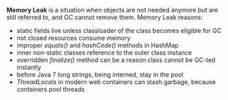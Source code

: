 **Memory Leak** is a situation when objects are not needed anymore but are still referred to, and GC cannot remove them. Memory Leak reasons:

- static fields live unless classloader of the class becomes eligible for GC
- not closed resources consume memory
- improper *equals()* and *hashCode()* methods in HashMap
- inner non-static classes reference to the outer class instance
- overridden *finalize()* method can be a reason class cannot be GC-ted instantly
- before Java 7 long strings, being interned, stay in the pool
- *ThreadLocals* in modern web containers can stash garbage, because containers pool threads
